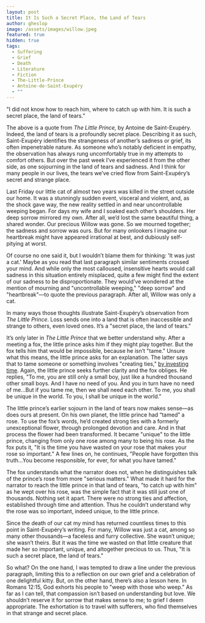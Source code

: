 ```yaml
---
layout: post
title: It Is Such a Secret Place, the Land of Tears
author: gheslop
image: /assets/images/willow.jpeg
featured: true
hidden: true
tags:
  - Suffering
  - Grief
  - Death
  - Literature
  - Fiction
  - The-Little-Prince
  - Antoine-de-Saint-Exupéry
  - ""
---
```

"I did not know how to reach him, where to catch up with him. It is such a secret place, the land of tears."

The above is a quote from *The Little Prince,* by Antoine de Saint-Exupéry. Indeed, the land of tears is a profoundly secret place. Describing it as such, Saint-Exupéry identifies the strangeness of another’s sadness or grief, its often impenetrable nature. As someone who’s notably deficient in empathy, the observation has always rung uncomfortably true in my attempts to comfort others. But over the past week I’ve experienced it from the other side, as one sojourning in the land of tears and sadness. And I think for many people in our lives, the tears we’ve cried flow from Saint-Exupéry’s secret and strange place.

Last Friday our little cat of almost two years was killed in the street outside our home. It was a stunningly sudden event, visceral and violent, and, as the shock gave way, the new reality settled in and near uncontrollable weeping began. For days my wife and I soaked each other’s shoulders. Her deep sorrow mirrored my own. After all, we’d lost the same beautiful thing, a shared wonder. Our precious Willow was gone. So we mourned together; the sadness and sorrow was ours. But for many onlookers I imagine our heartbreak might have appeared irrational at best, and dubiously self-pitying at worst.

Of course no one said it, but I wouldn’t blame them for thinking: 'It was just a cat.' Maybe as you read that last paragraph similar sentiments crossed your mind. And while only the most calloused, insensitive hearts would call sadness in this situation entirely misplaced, quite a few might find the extent of our sadness to be disproportionate. They would’ve wondered at the mention of mourning and "uncontrollable weeping," "deep sorrow" and "heartbreak"—to quote the previous paragraph. After all, Willow was only a cat.

In many ways those thoughts illustrate Saint-Exupéry’s observation from *The Little Prince*. Loss sends one into a land that is often inaccessible and strange to others, even loved ones. It’s a "secret place, the land of tears."

It’s only later in *The Little Prince* that we better understand why. After a meeting a fox, the little prince asks him if they might play together. But the fox tells him that would be impossible, because he isn’t "tame." Unsure what this means, the little prince asks for an explanation. The latter says that to tame someone or something involves "creating ties," [by investing time](https://rekindle.co.za/content/2023-02-23-you-can-t-pop-over-to-the-friendship-super-store). Again, the little prince seeks further clarity and the fox obliges. He replies, "To me, you are still only a small boy, just like a hundred thousand other small boys. And I have no need of you. And you in turn have no need of me…But if you tame me, then we shall need each other. To me, you shall be unique in the world. To you, I shall be unique in the world."

The little prince’s earlier sojourn in the land of tears now makes sense—as does ours at present. On his own planet, the little prince had “tamed” a rose. To use the fox’s words, he’d created strong ties with a formerly unexceptional flower, through prolonged devotion and care. And in that process the flower had been transformed. It became "unique" to the little prince, changing from only one rose among many to being his rose. As the fox puts it, "It is the time you have wasted on your rose that makes your rose so important." A few lines on, he continues, "People have forgotten this truth…You become responsible, for ever, for what you have tamed."

The fox understands what the narrator does not, when he distinguishes talk of the prince’s rose from more "serious matters." What made it hard for the narrator to reach the little prince in that land of tears, "to catch up with him" as he wept over his rose, was the simple fact that it was still just one of thousands. Nothing set it apart. There were no strong ties and affection, established through time and attention. Thus he couldn’t understand why the rose was so important, indeed unique, to the little prince.

Since the death of our cat my mind has returned countless times to this point in Saint-Exupéry’s writing. For many, Willow was just a cat, among so many other thousands—a faceless and furry collective. She wasn’t unique; she wasn’t theirs. But it was the time we wasted on that little creature that made her so important, unique, and altogether precious to us. Thus, "It is such a secret place, the land of tears."

So what? On the one hand, I was tempted to draw a line under the previous paragraph, limiting this to a reflection on our own grief and a celebration of one delightful kitty. But, on the other hand, there’s also a lesson here. In Romans 12:15, God exhorts his people to "weep with those who weep." As far as I can tell, that compassion isn’t based on understanding but love. We shouldn’t reserve it for sorrow that makes sense to me; to grief I deem appropriate. The exhortation is to travel with sufferers, who find themselves in that strange and secret place.